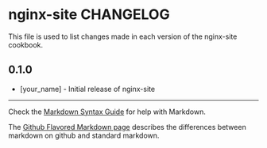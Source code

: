 nginx-site CHANGELOG
====================

This file is used to list changes made in each version of the nginx-site cookbook.

0.1.0
-----
- [your_name] - Initial release of nginx-site

- - -
Check the [Markdown Syntax Guide](http://daringfireball.net/projects/markdown/syntax) for help with Markdown.

The [Github Flavored Markdown page](http://github.github.com/github-flavored-markdown/) describes the differences between markdown on github and standard markdown.
